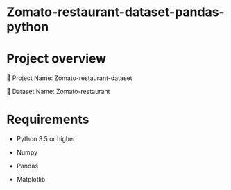 # Zomato-restaurant-dataset-pandas-python  

# Project overview        

📌 Project Name: Zomato-restaurant-dataset      

📌 Dataset Name:  Zomato-restaurant   

# Requirements   

* Python 3.5 or higher

* Numpy

* Pandas

* Matplotlib

